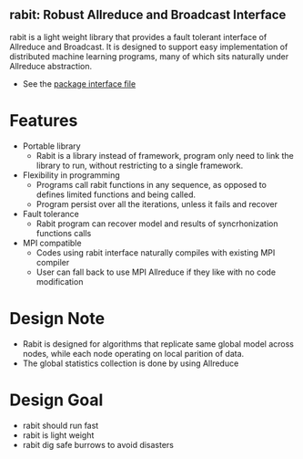 ## rabit: Robust Allreduce and Broadcast Interface

rabit is a light weight library that provides a fault tolerant interface of Allreduce and Broadcast. It is designed to support easy implementation of distributed machine learning programs, many of which sits naturally under Allreduce abstraction.

* See the [package interface file](src/rabit.h)

Features
====
* Portable library
  - Rabit is a library instead of framework, program only need to link the library to run, without restricting to a single framework.
* Flexibility in programming
  - Programs call rabit functions in any sequence, as opposed to defines limited functions and being called.
  - Program persist over all the iterations, unless it fails and recover
* Fault tolerance 
  - Rabit program can recover model and results of syncrhonization functions calls
* MPI compatible
  - Codes using rabit interface naturally compiles with existing MPI compiler
  - User can fall back to use MPI Allreduce if they like with no code modification

Design Note
====
* Rabit is designed for algorithms that replicate same global model across nodes, while each node operating on local parition of data.
* The global statistics collection is done by using Allreduce

Design Goal
====
* rabit should run fast
* rabit is light weight
* rabit dig safe burrows to avoid disasters
